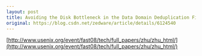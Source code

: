 ```yaml
---
layout: post
title: Avoiding the Disk Bottleneck in the Data Domain Deduplication File System
original: https://blog.csdn.net/zedware/article/details/6124540
---
```

[http://www.usenix.org/event/fast08/tech/full_papers/zhu/zhu_html/](http://www.usenix.org/event/fast08/tech/full_papers/zhu/zhu_html/)
